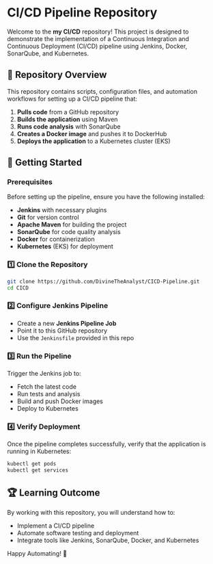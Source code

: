 # CI/CD Pipeline Repository

Welcome to the **my CI/CD** repository! This project is designed to demonstrate the implementation of a Continuous Integration and Continuous Deployment (CI/CD) pipeline using Jenkins, Docker, SonarQube, and Kubernetes.

## 📌 Repository Overview

This repository contains scripts, configuration files, and automation workflows for setting up a CI/CD pipeline that:
1. **Pulls code** from a GitHub repository
2. **Builds the application** using Maven
3. **Runs code analysis** with SonarQube
4. **Creates a Docker image** and pushes it to DockerHub
5. **Deploys the application** to a Kubernetes cluster (EKS)

## 🚀 Getting Started

### Prerequisites
Before setting up the pipeline, ensure you have the following installed:
- **Jenkins** with necessary plugins
- **Git** for version control
- **Apache Maven** for building the project
- **SonarQube** for code quality analysis
- **Docker** for containerization
- **Kubernetes** (EKS) for deployment

### 1️⃣ Clone the Repository
```sh
git clone https://github.com/DivineTheAnalyst/CICD-Pipeline.git
cd CICD
```

### 2️⃣ Configure Jenkins Pipeline
- Create a new **Jenkins Pipeline Job**
- Point it to this GitHub repository
- Use the `Jenkinsfile` provided in this repo

### 3️⃣ Run the Pipeline
Trigger the Jenkins job to:
- Fetch the latest code
- Run tests and analysis
- Build and push Docker images
- Deploy to Kubernetes

### 4️⃣ Verify Deployment
Once the pipeline completes successfully, verify that the application is running in Kubernetes:
```sh
kubectl get pods
kubectl get services
```

## 🏆 Learning Outcome
By working with this repository, you will understand how to:
- Implement a CI/CD pipeline
- Automate software testing and deployment
- Integrate tools like Jenkins, SonarQube, Docker, and Kubernetes

Happy Automating! 🚀

